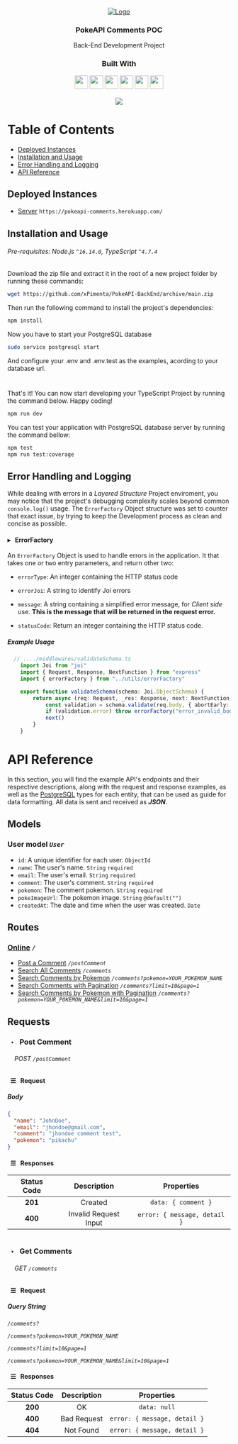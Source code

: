 <br />

<div align="center">
  <a href="https://github.com/xPimenta/PokeAPI-BackEnd">
    <img src="https://res.cloudinary.com/dlua7rfnv/image/upload/v1668538597/pokeapi_256-removebg-preview_mnctql.png" alt="Logo" heigth="90">
  </a>

  <h3 align="center">PokeAPI Comments POC</h3>
  <div align="center">
    Back-End Development Project 
    <br />
  </div>
</div>

<div align="center">
  <h3>Built With</h3>
  <img src="https://img.shields.io/badge/TypeScript-007ACC?style=for-the-badge&logo=typescript&logoColor=white" height="30px"/>
  <img src="https://img.shields.io/badge/Node.js-43853D?style=for-the-badge&logo=node.js&logoColor=white" height="30px"/>
  <img src="https://img.shields.io/badge/Express.js-404D59?style=for-the-badge&logo=express&logoColor=white" height="30px"/>
  <img src="https://img.shields.io/badge/prisma-5A67D8?style=for-the-badge&logo=prisma&logoColor=white" height="30px"/>
  <img src="https://img.shields.io/badge/postgresql-2F6792?style=for-the-badge&logo=postgresql&logoColor=white" height="30px"/>
  <img src="https://img.shields.io/badge/vitest-6DA13F?style=for-the-badge&logo=vitest&logoColor=white" height="30px"/> 
   
</div>

<br />

<div align="center">
   <a href="https://github.com/xPimenta/PokeAPI-BackEnd" alt="Current template version badge">
    <img src="https://img.shields.io/badge/license-MIT-%23A8D1FF?style=flat-square" />
  </a>
</div>

<!-- Table of Contents -->

# Table of Contents

- [Deployed Instances](#deployed-instances)
- [Installation and Usage](#installation-and-usage)
- [Error Handling and Logging](#error-handling-and-logging)
- [API Reference](#api-reference)

<!-- Deployed Instances -->

## Deployed Instances

- [Server](https://pokeapi-comments.herokuapp.com/) `https://pokeapi-comments.herokuapp.com/`

<!-- Installation and Usage -->

## Installation and Usage

###### Pre-requisites: Node.js `^16.14.0`, TypeScript `^4.7.4`

Download the zip file and extract it in the root of a new project folder by running these commands:

```bash
wget https://github.com/xPimenta/PokeAPI-BackEnd/archive/main.zip
```

Then run the following command to install the project's dependencies:

```bash
npm install
```

Now you have to start your PostgreSQL database

```bash
sudo service postgresql start  
```

And configure your .env and .env.test as the examples, acording to your database url.
#


That's it! You can now start developing your TypeScript Project by running the command below. Happy coding!

```bash
npm run dev
```

You can test your application with PostgreSQL database server by running the command bellow: 

```bash 
npm test                        
npm run test:coverage            
```

<!-- Error Handling and Logging -->

## Error Handling and Logging

While dealing with errors in a _Layered Structure_ Project enviroment, you may notice that the project's debugging complexity scales beyond common `console.log()` usage. The `ErrorFactory` Object structure was set to counter that exact issue, by trying to keep the Development process as clean and concise as possible.

#### ▸ &nbsp; ErrorFactory

An `ErrorFactory` Object is used to handle errors in the application. It that takes one or two entry parameters, and return other two:

- `errorType`: An integer containing the HTTP status code
- `errorJoi`: A string to identify Joi errors

- `message`: A string containing a simplified error message, for _Client side_ use. **This is the message that will be returned in the request error.**
- `statusCode`: Return an integer containing the HTTP status code.


##### Example Usage

```typescript
  // ..../middlewares/validateSchema.ts
	import Joi from "joi"
	import { Request, Response, NextFunction } from "express"
	import { errorFactory } from "../utils/errorFactory"

	export function validateSchema(schema: Joi.ObjectSchema) {
  		return async (req: Request, _res: Response, next: NextFunction) => {
    		const validation = schema.validate(req.body, { abortEarly: false })
    		if (validation.error) throw errorFactory("error_invalid_body", "true")
    		next()
  		}
	}
```

# API Reference

In this section, you will find the example API's endpoints and their respective descriptions, along with the request and response examples, as well as the [PostgreSQL](https://www.postgresql.org) types for each entity, that can be used as guide for data formatting. All data is sent and received as **_JSON_**.

<!-- Models -->

## Models

### User model _`User`_

- `id`: A unique identifier for each user. `ObjectId`
- `name`: The user's name. `String` `required`
- `email`: The user's email. `String` `required`
- `comment`: The user's comment. `String` `required`
- `pokemon`: The comment pokemon. `String` `required`
- `pokeImageUrl`: The pokemon image. `String` `@default("")`
- `createdAt`: The date and time when the user was created. `Date`

## Routes

### [Online](#online) _`/`_

- [Post a Comment](#---postComment) _`/postComment`_
- [Search All Comments](#---search-all-comments) _`/comments`_
- [Search Comments by Pokemon](#---search-pokemon) _`/comments?pokemon=YOUR_POKEMON_NAME`_
- [Search Comments with Pagination](#---search-comments-pagination) _`/comments?limit=10&page=1`_
- [Search Comments by Pokemon with Pagination](#---search-pokemon-pagination) _`/comments?pokemon=YOUR_POKEMON_NAME&limit=10&page=1`_

## Requests

### &nbsp; ‣ &nbsp; Post Comment

###### &nbsp; &nbsp; POST _`/postComment`_

#### &nbsp; ☰ &nbsp; Request

##### Body

```json
{
  "name": "JohnDoe", 
  "email": "jhondoe@gmail.com", 
  "comment": "jhondoe comment test",
  "pokemon": "pikachu"
}
```

#### &nbsp; ☰ &nbsp; Responses

| Status Code |       Description       |          Properties          |
| :---------: | :---------------------: | :--------------------------: |
|   **201**   |           Created       |      `data: { comment }`     |
|   **400**   | Invalid Request Input   | `error: { message, detail }` |

#


### &nbsp; ‣ &nbsp; Get Comments

###### &nbsp; &nbsp; GET _`/comments`_

#### &nbsp; ☰ &nbsp; Request

##### Query String

_`/comments?`_

_`/comments?pokemon=YOUR_POKEMON_NAME`_

_`/comments?limit=10&page=1`_

_`/comments?pokemon=YOUR_POKEMON_NAME&limit=10&page=1`_


#### &nbsp; ☰ &nbsp; Responses

| Status Code |      Description      |          Properties          |
| :---------: | :-------------------: | :--------------------------: |
|   **200**   |          OK           |         `data: null`         |
|   **400**   | Bad Request | `error: { message, detail }` |
|   **404**   |   Not Found   | `error: { message, detail }` |
